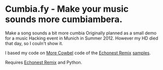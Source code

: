 # Cumbia.fy - Make your music sounds more cumbiambera.


Make a song sounds a bit more cumbia
Originally planned as a small demo for a music Hacking event in Munich in Summer 2012.
However my HD died that day, so I couln't show it.

I based my code on  [More Cowbel](http://example.com/)  code of the
[Echonest Remix](http://echonest.github.io/remix/)
[samples](http://echonest.github.io/remix/examples.html).

Requires [Echonest Remix](http://echonest.github.io/remix/) and Python.


